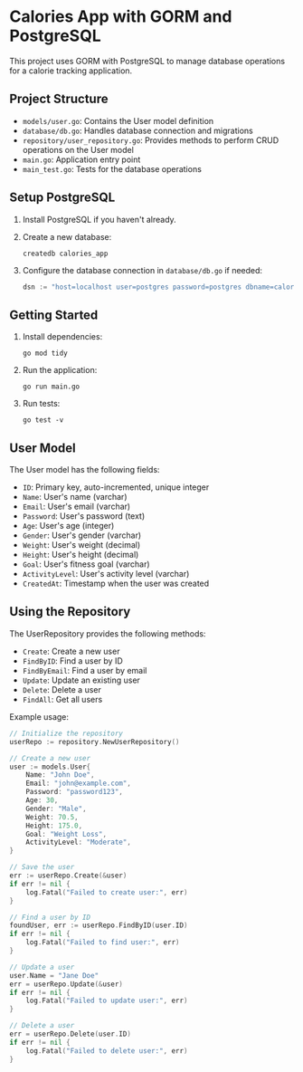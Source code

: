 # Calories App with GORM and PostgreSQL

This project uses GORM with PostgreSQL to manage database operations for a calorie tracking application.

## Project Structure

- `models/user.go`: Contains the User model definition
- `database/db.go`: Handles database connection and migrations
- `repository/user_repository.go`: Provides methods to perform CRUD operations on the User model
- `main.go`: Application entry point
- `main_test.go`: Tests for the database operations

## Setup PostgreSQL

1. Install PostgreSQL if you haven't already.

2. Create a new database:
   ```
   createdb calories_app
   ```

3. Configure the database connection in `database/db.go` if needed:
   ```go
   dsn := "host=localhost user=postgres password=postgres dbname=calories_app port=5432 sslmode=disable"
   ```

## Getting Started

1. Install dependencies:
   ```
   go mod tidy
   ```

2. Run the application:
   ```
   go run main.go
   ```

3. Run tests:
   ```
   go test -v
   ```

## User Model

The User model has the following fields:

- `ID`: Primary key, auto-incremented, unique integer
- `Name`: User's name (varchar)
- `Email`: User's email (varchar)
- `Password`: User's password (text)
- `Age`: User's age (integer)
- `Gender`: User's gender (varchar)
- `Weight`: User's weight (decimal)
- `Height`: User's height (decimal)
- `Goal`: User's fitness goal (varchar)
- `ActivityLevel`: User's activity level (varchar)
- `CreatedAt`: Timestamp when the user was created

## Using the Repository

The UserRepository provides the following methods:

- `Create`: Create a new user
- `FindByID`: Find a user by ID
- `FindByEmail`: Find a user by email
- `Update`: Update an existing user
- `Delete`: Delete a user
- `FindAll`: Get all users

Example usage:

```go
// Initialize the repository
userRepo := repository.NewUserRepository()

// Create a new user
user := models.User{
    Name: "John Doe",
    Email: "john@example.com",
    Password: "password123",
    Age: 30,
    Gender: "Male",
    Weight: 70.5,
    Height: 175.0,
    Goal: "Weight Loss",
    ActivityLevel: "Moderate",
}

// Save the user
err := userRepo.Create(&user)
if err != nil {
    log.Fatal("Failed to create user:", err)
}

// Find a user by ID
foundUser, err := userRepo.FindByID(user.ID)
if err != nil {
    log.Fatal("Failed to find user:", err)
}

// Update a user
user.Name = "Jane Doe"
err = userRepo.Update(&user)
if err != nil {
    log.Fatal("Failed to update user:", err)
}

// Delete a user
err = userRepo.Delete(user.ID)
if err != nil {
    log.Fatal("Failed to delete user:", err)
}
``` 